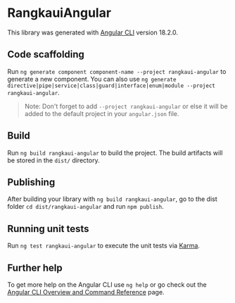 # RangkauiAngular

This library was generated with [Angular CLI](https://github.com/angular/angular-cli) version 18.2.0.

## Code scaffolding

Run `ng generate component component-name --project rangkaui-angular` to generate a new component. You can also use `ng generate directive|pipe|service|class|guard|interface|enum|module --project rangkaui-angular`.
> Note: Don't forget to add `--project rangkaui-angular` or else it will be added to the default project in your `angular.json` file. 

## Build

Run `ng build rangkaui-angular` to build the project. The build artifacts will be stored in the `dist/` directory.

## Publishing

After building your library with `ng build rangkaui-angular`, go to the dist folder `cd dist/rangkaui-angular` and run `npm publish`.

## Running unit tests

Run `ng test rangkaui-angular` to execute the unit tests via [Karma](https://karma-runner.github.io).

## Further help

To get more help on the Angular CLI use `ng help` or go check out the [Angular CLI Overview and Command Reference](https://angular.dev/tools/cli) page.
